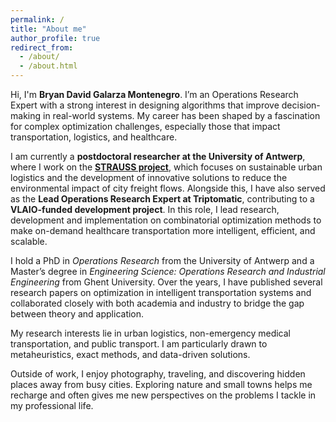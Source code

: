 ```yaml
---
permalink: /
title: "About me"
author_profile: true
redirect_from: 
  - /about/
  - /about.html
---
```


Hi, I'm **Bryan David Galarza Montenegro**. I’m an Operations Research Expert with a strong interest in designing algorithms that improve decision-making in real-world systems. My career has been shaped by a fascination for complex optimization challenges, especially those that impact transportation, logistics, and healthcare.  

I am currently a **postdoctoral researcher at the University of Antwerp**, where I work on the [**STRAUSS project**](https://www.uantwerpen.be/en/research-groups/ant-or/research-projects/project-strauss/), which focuses on sustainable urban logistics and the development of innovative solutions to reduce the environmental impact of city freight flows. Alongside this, I have also served as the **Lead Operations Research Expert at Triptomatic**, contributing to a **VLAIO-funded development project**. In this role, I lead research, development and implementation on combinatorial optimization methods to make on-demand healthcare transportation more intelligent, efficient, and scalable.  

I hold a PhD in *Operations Research* from the University of Antwerp and a Master’s degree in *Engineering Science: Operations Research and Industrial Engineering* from Ghent University. Over the years, I have published several research papers on optimization in intelligent transportation systems and collaborated closely with both academia and industry to bridge the gap between theory and application.  

My research interests lie in urban logistics, non-emergency medical transportation, and public transport. I am particularly drawn to metaheuristics, exact methods, and data-driven solutions.

Outside of work, I enjoy photography, traveling, and discovering hidden places away from busy cities. Exploring nature and small towns helps me recharge and often gives me new perspectives on the problems I tackle in my professional life.  
